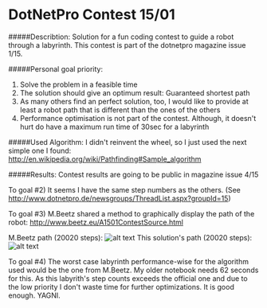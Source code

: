 # DotNetPro Contest 15/01
#####Describtion:
Solution for a fun coding contest to guide a robot through a labyrinth. This contest is part of the dotnetpro magazine issue 1/15.

#####Personal goal priority:
1) Solve the problem in a feasible time  
2) The solution should give an optimum result: Guaranteed shortest path  
3) As many others find an perfect solution, too, I would like to provide at least a robot path that is different than the ones of the others  
4) Performance optimisation is not part of the contest. Although, it doesn't hurt do have a maximum run time of 30sec for a labyrinth  

#####Used Algorithm:
I didn't reinvent the wheel, so I just used the next simple one I found: http://en.wikipedia.org/wiki/Pathfinding#Sample_algorithm

#####Results:
Contest results are going to be public in magazine issue 4/15

To goal #2) It seems I have the same step numbers as the others. (See http://www.dotnetpro.de/newsgroups/ThreadList.aspx?groupId=15)

To goal #3) M.Beetz shared a method to graphically display the path of the robot: http://www.beetz.eu/A1501ContestSource.html

M.Beetz path (20020 steps): ![alt text](http://www.beetz.eu/Gelaende3.png "M.Beetz robot's path")
This solution's path (20020 steps): ![alt text](http://i.imgur.com/DmAq6KG.png "My robot's path")

To goal #4) The worst case labyrinth performance-wise for the algorithm used would be the one from M.Beetz. My older notebook needs 62 seconds for this. As this labyrith's step counts exceeds the official one and due to the low priority I don't waste time for further optimizations. It is good enough. YAGNI.
